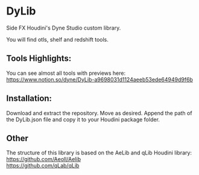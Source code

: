 # DyLib
Side FX Houdini's Dyne Studio custom library.

You will find otls, shelf and redshift tools.

## Tools Highlights:

You can see almost all tools with previews here: https://www.notion.so/dyne/DyLib-a9698031d1124aeeb53ede64949d9f6b

## Installation:
Download and extract the repository. Move as desired.
Append the path of the DyLib.json file and copy it to your Houdini package folder.

## Other

The structure of this library is based on the AeLib and qLib Houdini library:  
https://github.com/Aeoll/Aelib  
https://github.com/qLab/qLib
